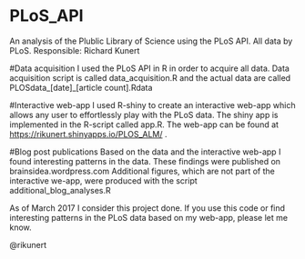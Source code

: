 # PLoS_API
An analysis of the Plublic Library of Science using the PLoS API. All data by PLoS. Responsible: Richard Kunert

#Data acquisition
I used the PLoS API in R in order to acquire all data. Data acquisition script is called data_acquisition.R and the actual data are called PLOSdata_[date]_[article count].Rdata

#Interactive web-app
I used R-shiny to create an interactive web-app which allows any user to effortlessly play with the PLoS data. The shiny app is implemented in the R-script called app.R. The web-app can be found at https://rikunert.shinyapps.io/PLOS_ALM/ .

#Blog post publications
Based on the data and the interactive web-app I found interesting patterns in the data. These findings were published on brainsidea.wordpress.com
Additional figures, which are not part of the interactive we-app, were produced with the script additional_blog_analyses.R

As of March 2017 I consider this project done. If you use this code or find interesting patterns in the PLoS data based on my web-app, please let me know.

@rikunert
